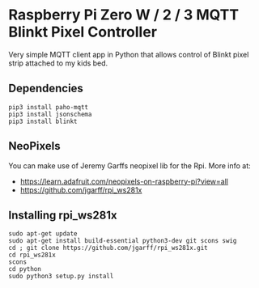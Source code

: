# Raspberry Pi Zero W / 2 / 3 MQTT Blinkt Pixel Controller

Very simple MQTT client app in Python that allows control of Blinkt pixel strip
attached to my kids bed.

## Dependencies

```shell
pip3 install paho-mqtt
pip3 install jsonschema
pip3 install blinkt
```

## NeoPixels

You can make use of Jeremy Garffs neopixel lib for the Rpi. More info at:

* https://learn.adafruit.com/neopixels-on-raspberry-pi?view=all
* https://github.com/jgarff/rpi_ws281x

## Installing rpi_ws281x

```shell
sudo apt-get update
sudo apt-get install build-essential python3-dev git scons swig
cd ; git clone https://github.com/jgarff/rpi_ws281x.git
cd rpi_ws281x
scons
cd python
sudo python3 setup.py install
```
